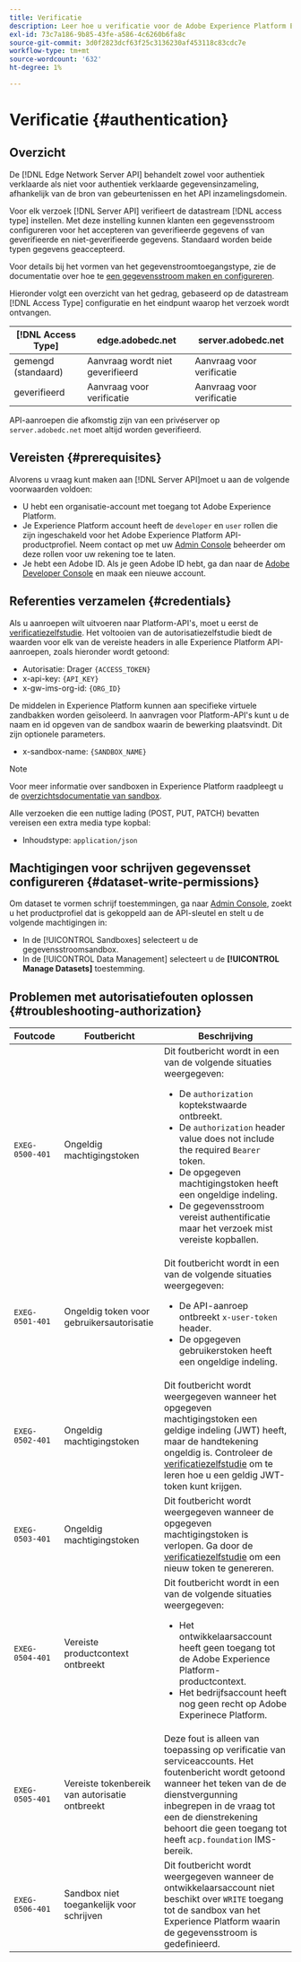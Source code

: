 ```yaml
---
title: Verificatie
description: Leer hoe u verificatie voor de Adobe Experience Platform Edge Network Server-API configureert.
exl-id: 73c7a186-9b85-43fe-a586-4c6260b6fa8c
source-git-commit: 3d0f2823dcf63f25c3136230af453118c83cdc7e
workflow-type: tm+mt
source-wordcount: '632'
ht-degree: 1%

---
```


# Verificatie {#authentication}

## Overzicht

De [!DNL Edge Network Server API] behandelt zowel voor authentiek verklaarde als niet voor authentiek verklaarde gegevensinzameling, afhankelijk van de bron van gebeurtenissen en het API inzamelingsdomein.

Voor elk verzoek [!DNL Server API] verifieert de datastream [!DNL access type] instellen. Met deze instelling kunnen klanten een gegevensstroom configureren voor het accepteren van geverifieerde gegevens of van geverifieerde en niet-geverifieerde gegevens. Standaard worden beide typen gegevens geaccepteerd.

Voor details bij het vormen van het gegevenstroomtoegangstype, zie de documentatie over hoe te [een gegevensstroom maken en configureren](../datastreams/overview.md#create).

Hieronder volgt een overzicht van het gedrag, gebaseerd op de datastream [!DNL Access Type] configuratie en het eindpunt waarop het verzoek wordt ontvangen.

| [!DNL Access Type] | edge.adobedc.net | server.adobedc.net |
|-----------------|-------------------------------|-----------------------|
| gemengd (standaard) | Aanvraag wordt niet geverifieerd | Aanvraag voor verificatie |
| geverifieerd | Aanvraag voor verificatie | Aanvraag voor verificatie |

API-aanroepen die afkomstig zijn van een privéserver op `server.adobedc.net` moet altijd worden geverifieerd.

## Vereisten {#prerequisites}

Alvorens u vraag kunt maken aan [!DNL Server API]moet u aan de volgende voorwaarden voldoen:

* U hebt een organisatie-account met toegang tot Adobe Experience Platform.
* Je Experience Platform account heeft de `developer` en `user` rollen die zijn ingeschakeld voor het Adobe Experience Platform API-productprofiel. Neem contact op met uw [Admin Console](../access-control/home.md) beheerder om deze rollen voor uw rekening toe te laten.
* Je hebt een Adobe ID. Als je geen Adobe ID hebt, ga dan naar de [Adobe Developer Console](https://developer.adobe.com/console) en maak een nieuwe account.

## Referenties verzamelen {#credentials}

Als u aanroepen wilt uitvoeren naar Platform-API&#39;s, moet u eerst de [verificatiezelfstudie](../landing/api-authentication.md). Het voltooien van de autorisatiezelfstudie biedt de waarden voor elk van de vereiste headers in alle Experience Platform API-aanroepen, zoals hieronder wordt getoond:

* Autorisatie: Drager `{ACCESS_TOKEN}`
* x-api-key: `{API_KEY}`
* x-gw-ims-org-id: `{ORG_ID}`

De middelen in Experience Platform kunnen aan specifieke virtuele zandbakken worden geïsoleerd. In aanvragen voor Platform-API&#39;s kunt u de naam en id opgeven van de sandbox waarin de bewerking plaatsvindt. Dit zijn optionele parameters.

* x-sandbox-name: `{SANDBOX_NAME}`

>[!NOTE]
>
>Voor meer informatie over sandboxen in Experience Platform raadpleegt u de [overzichtsdocumentatie van sandbox](../sandboxes/home.md).

Alle verzoeken die een nuttige lading (POST, PUT, PATCH) bevatten vereisen een extra media type kopbal:

* Inhoudstype: `application/json`

## Machtigingen voor schrijven gegevensset configureren {#dataset-write-permissions}

Om dataset te vormen schrijf toestemmingen, ga naar [Admin Console](https://adminconsole.adobe.com), zoekt u het productprofiel dat is gekoppeld aan de API-sleutel en stelt u de volgende machtigingen in:

* In de [!UICONTROL Sandboxes] selecteert u de gegevensstroomsandbox.
* In de [!UICONTROL Data Management] selecteert u de **[!UICONTROL Manage Datasets]** toestemming.

## Problemen met autorisatiefouten oplossen {#troubleshooting-authorization}

| Foutcode | Foutbericht | Beschrijving |
| --- | --- | --- |
| `EXEG-0500-401` | Ongeldig machtigingstoken | Dit foutbericht wordt in een van de volgende situaties weergegeven:  <ul><li>De `authorization` koptekstwaarde ontbreekt.</li><li>De `authorization` header value does not include the required `Bearer` token.</li><li>De opgegeven machtigingstoken heeft een ongeldige indeling.</li><li>De gegevensstroom vereist authentificatie maar het verzoek mist vereiste kopballen.</li></ul> |
| `EXEG-0501-401` | Ongeldig token voor gebruikersautorisatie | Dit foutbericht wordt in een van de volgende situaties weergegeven: <ul><li>De API-aanroep ontbreekt `x-user-token` header.</li><li>De opgegeven gebruikerstoken heeft een ongeldige indeling.</li></ul> |
| `EXEG-0502-401` | Ongeldig machtigingstoken | Dit foutbericht wordt weergegeven wanneer het opgegeven machtigingstoken een geldige indeling (JWT) heeft, maar de handtekening ongeldig is. Controleer de [verificatiezelfstudie](../landing/api-authentication.md) om te leren hoe u een geldig JWT-token kunt krijgen. |
| `EXEG-0503-401` | Ongeldig machtigingstoken | Dit foutbericht wordt weergegeven wanneer de opgegeven machtigingstoken is verlopen. Ga door de [verificatiezelfstudie](../landing/api-authentication.md) om een nieuw token te genereren. |
| `EXEG-0504-401` | Vereiste productcontext ontbreekt | Dit foutbericht wordt in een van de volgende situaties weergegeven:  <ul><li>Het ontwikkelaarsaccount heeft geen toegang tot de Adobe Experience Platform-productcontext.</li><li>Het bedrijfsaccount heeft nog geen recht op Adobe Experinece Platform.</li></ul> |
| `EXEG-0505-401` | Vereiste tokenbereik van autorisatie ontbreekt | Deze fout is alleen van toepassing op verificatie van serviceaccounts. Het foutenbericht wordt getoond wanneer het teken van de de dienstvergunning inbegrepen in de vraag tot een de dienstrekening behoort die geen toegang tot heeft `acp.foundation` IMS-bereik. |
| `EXEG-0506-401` | Sandbox niet toegankelijk voor schrijven | Dit foutbericht wordt weergegeven wanneer de ontwikkelaarsaccount niet beschikt over `WRITE` toegang tot de sandbox van het Experience Platform waarin de gegevensstroom is gedefinieerd. |
